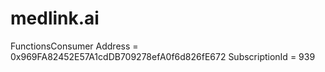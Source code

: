 # medlink.ai
FunctionsConsumer Address = 0x969FA82452E57A1cdDB709278efA0f6d826fE672
SubscriptionId = 939
